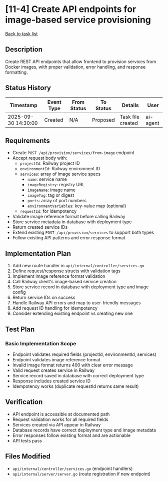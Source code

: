 # [11-4] Create API endpoints for image-based service provisioning

[Back to task list](./tasks.md)

## Description
Create REST API endpoints that allow frontend to provision services from Docker images, with proper validation, error handling, and response formatting.

## Status History
| Timestamp | Event Type | From Status | To Status | Details | User |
|-----------|------------|-------------|-----------|---------|------|
| 2025-09-30 14:30:00 | Created | N/A | Proposed | Task file created | ai-agent |

## Requirements
- Create `POST /api/provision/services/from-image` endpoint
- Accept request body with:
  - `projectId`: Railway project ID
  - `environmentId`: Railway environment ID
  - `services`: array of image service specs
    - `name`: service name
    - `imageRegistry`: registry URL
    - `imageName`: image name
    - `imageTag`: tag or digest
    - `ports`: array of port numbers
    - `environmentVariables`: key-value map (optional)
  - `requestId`: for idempotency
- Validate image reference format before calling Railway
- Store service metadata in database with deployment type
- Return created service IDs
- Extend existing `POST /api/provision/services` to support both types
- Follow existing API patterns and error response format

## Implementation Plan
1. Add new route handler in `api/internal/controller/services.go`
2. Define request/response structs with validation tags
3. Implement image reference format validation
4. Call Railway client's image-based service creation
5. Store service record in database with deployment type and image config
6. Return service IDs on success
7. Handle Railway API errors and map to user-friendly messages
8. Add request ID handling for idempotency
9. Consider extending existing endpoint vs creating new one

## Test Plan
### Basic Implementation Scope
- Endpoint validates required fields (projectId, environmentId, services)
- Endpoint validates image reference format
- Invalid image format returns 400 with clear error message
- Valid request creates service in Railway
- Service record saved in database with correct deployment type
- Response includes created service ID
- Idempotency works (duplicate requestId returns same result)

## Verification
- API endpoint is accessible at documented path
- Request validation works for all required fields
- Services created via API appear in Railway
- Database records have correct deployment type and image metadata
- Error responses follow existing format and are actionable
- API tests pass

## Files Modified
- `api/internal/controller/services.go` (endpoint handlers)
- `api/internal/server/server.go` (route registration if new endpoint)

